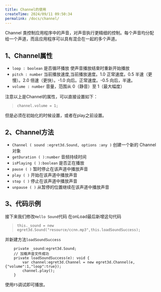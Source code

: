 ```yaml
---
title: Channel的使用
createTime: 2024/09/11 09:50:34
permalink: /docs/channel/
---
```


Channel 类控制应用程序中的声音，对声音执行更精细的控制。每个声音均分配给一个声道，而且应用程序可以具有混合在一起的多个声道。

## 1、Channel属性

* `loop : boolean` 是否循环播放 使声音播放结束时重新开始播放
* `pitch : number` 当前播放速度,当前播放速度。1.0 正常速度。0.5 半速（更慢）。2.0 倍速（更快）。-1.0 向后。正常速度。-0.5 向后，半速。
* `volume : number` 音量，范围从 0（静音）至 1（最大幅度）

注意以上是Channel的属性，可以直接设置如下：
> `channel.volume = 1;`

但是必须在初始化的时候设置，或者在play之前设置。
## 2、Channel方法

	
* `Channel ( sound :egret3d.Sound, options :any )` 创建一个新的 Channel 对象
* `getDuration ( ):number` 音频持续时间
* `isPlaying ( ):boolean` 是否正在播放
* `pause ( )` 暂时停止在该声道中播放声音
* `play ( )` 开始在该声道中播放声音
* `stop ( )` 停止在该声道中播放声音
* `unpause ( )` 从暂停的位置继续在该声道中播放声音

## 3、代码示例

接下来我们修改`Hello Sound`代码
在onLoad最后新增这句代码
> `this._sound = new egret3d.Sound("resource/ccnn.mp3",this.loadSoundSuccess);`

并新建方法`loadSoundSuccess`
```
    private _sound:egret3d.Sound;
    // 加载声音文件成功
    private loadSoundSuccess(e): void {
        var channel:egret3d.Channel = new egret3d.Channel(e,{"volume":1,"loop":true});
        channel.play();
    }
```
使用`F5`调试即可播放。

